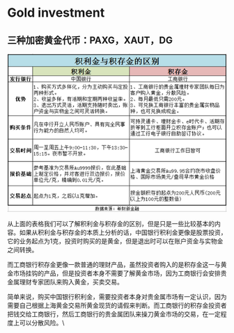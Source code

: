 # Gold investment

## 三种加密黄金代币：PAXG，XAUT，DG

![](../.gitbook/assets/87242006592424.png)

从上面的表格我们可以了解积利金与积存金的区别，但是只是一些比较基本的内容。如果从积利金与积存金的本质上分析的话，中国银行积利金更像是股票投资，它的业务起点为1克，投资时购买的是黄金，但是退出时可以在账户资金与实物金之间转换。

而工商银行积存金更像一款普通的理财产品，虽然投资者购入的是积存金这一与黄金市场挂钩的产品，但是投资者本身不需要了解黄金市场，因为工商银行会安排贵金属理财专家团队来购入黄金，买卖交易。

简单来说，购买中国银行积利金，需要投资者本身对贵金属市场有一定认识，因为需要自己根据上海黄金交易所黄金现货的请假来判断。而工商银行的积存金投资者把钱交给工商银行，然后工商银行的贵金属团队来操刀黄金市场的交易，在一定程度上可以分散风险。\\
